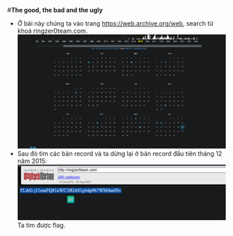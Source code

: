 #**The good, the bad and the ugly**
- Ở bài này chúng ta vào trang https://web.archive.org/web, search từ khoá ringzer0team.com.
![](Images/CL_217_1.png)
- Sau đó tìm các bản record và ta dừng lại ở bản record đầu tiên tháng 12 năm 2015:
![](Images/CL_217_2.png)
Ta tìm được flag.